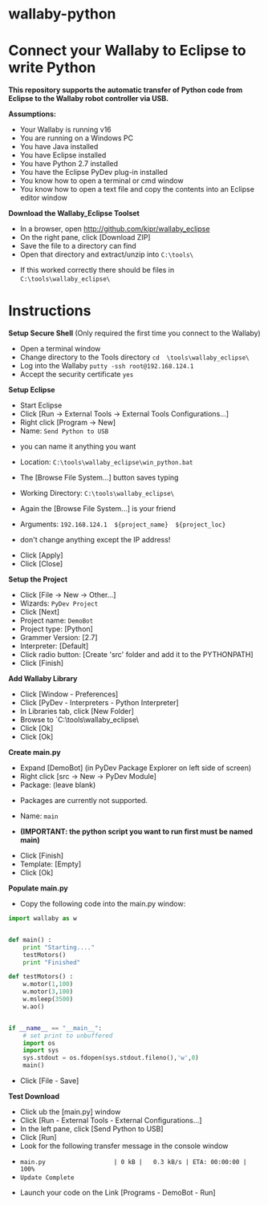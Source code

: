 # wallaby-python
Connect your Wallaby to Eclipse to write Python
====

**This repository supports the automatic transfer of Python code from Eclipse to the Wallaby robot controller via USB.**

**Assumptions:**
* Your Wallaby is running v16
* You are running on a Windows PC
* You have Java installed
* You have Eclipse installed
* You have Python 2.7 installed 
* You have the Eclipse PyDev plug-in installed 
* You know how to open a terminal or cmd window
* You know how to open a text file and copy the contents into an Eclipse editor window

**Download the Wallaby_Eclipse Toolset**
* In a browser, open http://github.com/kipr/wallaby_eclipse
* On the right pane, click [Download ZIP]
* Save the file to a directory can find
* Open that directory and extract/unzip into `C:\tools\`
 - If this worked correctly there should be files in `C:\tools\wallaby_eclipse\`


Instructions 
====

**Setup Secure Shell**  (Only required the first time you connect to the Wallaby)
* Open a terminal window 
* Change directory to the Tools directory `cd  \tools\wallaby_eclipse\`
* Log into the Wallaby `putty -ssh root@192.168.124.1`
* Accept the security certificate `yes` 

**Setup Eclipse**
* Start Eclipse
* Click [Run -> External Tools -> External Tools Configurations...]
* Right click [Program -> New]
* Name: `Send Python to USB`
 - you can name it anything you want
* Location: `C:\tools\wallaby_eclipse\win_python.bat`
 - The [Browse File System...] button saves typing
* Working Directory: `C:\tools\wallaby_eclipse\`
 - Again the [Browse File System...] is your friend
* Arguments: `192.168.124.1  ${project_name}  ${project_loc}` 
 - don't change anything except the IP address!
* Click [Apply]
* Click [Close]

**Setup the Project**
* Click [File -> New -> Other...]
* Wizards: `PyDev Project`
* Click [Next]
* Project name: `DemoBot`
* Project type: [Python]
* Grammer Version: [2.7]
* Interpreter: [Default]
* Click radio button: [Create 'src' folder and add it to the PYTHONPATH]
* Click [Finish]

**Add Wallaby Library**
* Click [Window - Preferences]
* Click [PyDev - Interpreters - Python Interpreter]
* In Libraries tab, click [New Folder]
* Browse to `C:\tools\wallaby_eclipse\
* Click [Ok]
* Click [Ok]

**Create main.py**
* Expand [DemoBot] (in PyDev Package Explorer on left side of screen)
* Right click [src -> New -> PyDev Module]
* Package: (leave blank)
 - Packages are currently not supported.
* Name: `main`  
 - **(IMPORTANT: the python script you want to run first must be named main)**
* Click [Finish]
* Template: [Empty] 
* Click [Ok]
 
**Populate main.py**
* Copy the following code into the main.py window:
``` py
import wallaby as w


def main() :
    print "Starting...."
    testMotors()
    print "Finished"

def testMotors() :
    w.motor(1,100)
    w.motor(3,100)
    w.msleep(3500)
    w.ao()


if __name__ == "__main__":
    # set print to unbuffered
    import os
    import sys
    sys.stdout = os.fdopen(sys.stdout.fileno(),'w',0)
    main()
```
* Click [File - Save]

**Test Download**
* Click ub the [main.py] window 
* Click [Run - External Tools - External Configurations...]
* In the left pane, click [Send Python to USB]
* Click [Run]
* Look for the following transfer message in the console window
 - ` main.py                   | 0 kB |   0.3 kB/s | ETA: 00:00:00 | 100% `
 - `Update Complete `
* Launch your code on the Link [Programs - DemoBot - Run]

